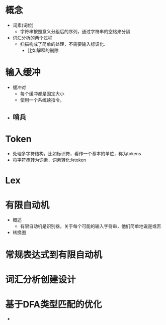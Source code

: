 # 概念
- 词素(词位)
	- 字符串按照意义分组后的序列，通过字符串的空格来分隔
- 词汇分析的两个过程
	- 扫描构成了简单的处理，不需要输入标识化.
		- 比如解释的删除

# 输入缓冲
- 缓冲对
	- 每个缓冲都是固定大小
	- 使用一个系统读指令，
- 哨兵
	- 

# Token
- 处理多字符结构，比如标识符，看作一个基本的单位，称为tokens
- 将字符串转为词素，词素转化为token

# Lex

# 有限自动机
- 概述
	- 有限自动机是识别器，关于每个可能的输入字符串，他们简单地说是或否
- 转换图

# 常规表达式到有限自动机

# 词汇分析创建设计


# 基于DFA类型匹配的优化 
- 
